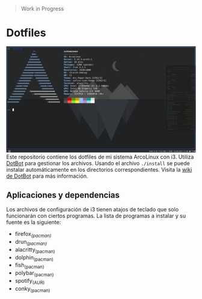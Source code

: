> Work in Progress

# Dotfiles
![Screenshot](screenshot.jpeg)
Este repositorio contiene los dotfiles de mi sistema ArcoLinux con i3. Utiliza [DotBot](https://github.com/anishathalye/dotbot) para gestionar los archivos. Usando el archivo `./install` se puede instalar automáticamente en los directorios correspondientes. Visita la [wiki de DotBot](https://github.com/ecarlson94/dotbot-template) para más información.

## Aplicaciones y dependencias
Los archivos de configuración de i3 tienen atajos de teclado que solo funcionarán con ciertos programas. La lista de programas a instalar y su fuente es la siguiente:

 - firefox<sub>*(pacman)*</sub>
 - drun<sub>*(pacman)*</sub>
 - alacritty<sub>(pacman)</sub>
 - dolphin<sub>(pacman)</sub>
 - fish<sub>(pacman)</sub>
 - polybar<sub>(pacman)</sub>
 - spotify<sub>(AUR)</sub>
 - conky<sub>(pacman)</sub>
